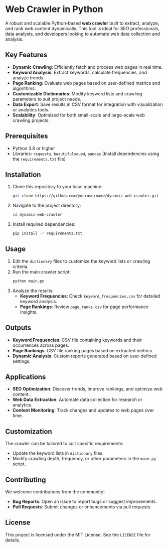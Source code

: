 
# Web Crawler in Python

A robust and scalable Python-based **web crawler** built to extract, analyze, and rank web content dynamically. This tool is ideal for SEO professionals, data analysts, and developers looking to automate web data collection and analysis.

## Key Features

- **Dynamic Crawling**: Efficiently fetch and process web pages in real time.  
- **Keyword Analysis**: Extract keywords, calculate frequencies, and analyze trends.  
- **Page Ranking**: Evaluate web pages based on user-defined metrics and algorithms.  
- **Customizable Dictionaries**: Modify keyword lists and crawling parameters to suit project needs.  
- **Data Export**: Save results in CSV format for integration with visualization or analytics tools.  
- **Scalability**: Optimized for both small-scale and large-scale web crawling projects.  

## Prerequisites

- Python 3.8 or higher  
- Libraries: `requests`, `beautifulsoup4`, `pandas` (Install dependencies using the `requirements.txt` file)  

## Installation

1. Clone this repository to your local machine:  
   ```bash
   git clone https://github.com/yourusername/dynamic-web-crawler.git
   ```  

2. Navigate to the project directory:  
   ```bash
   cd dynamic-web-crawler
   ```  

3. Install required dependencies:  
   ```bash
   pip install -r requirements.txt
   ```  

## Usage

1. Edit the `dictionary` files to customize the keyword lists or crawling criteria.  
2. Run the main crawler script:  
   ```bash
   python main.py
   ```  
3. Analyze the results:  
   - **Keyword Frequencies**: Check `keyword_frequencies.csv` for detailed keyword analysis.  
   - **Page Rankings**: Review `page_ranks.csv` for page performance insights.  

## Outputs

- **Keyword Frequencies**: CSV file containing keywords and their occurrences across pages.  
- **Page Rankings**: CSV file ranking pages based on extracted metrics.  
- **Dynamic Analysis**: Custom reports generated based on user-defined settings.

## Applications

- **SEO Optimization**: Discover trends, improve rankings, and optimize web content.  
- **Web Data Extraction**: Automate data collection for research or analytics.  
- **Content Monitoring**: Track changes and updates to web pages over time.  

## Customization

The crawler can be tailored to suit specific requirements:
- Update the keyword lists in `dictionary` files.  
- Modify crawling depth, frequency, or other parameters in the `main.py` script.  

## Contributing

We welcome contributions from the community!  
- **Bug Reports**: Open an issue to report bugs or suggest improvements.  
- **Pull Requests**: Submit changes or enhancements via pull requests.  

## License

This project is licensed under the MIT License. See the `LICENSE` file for details.
